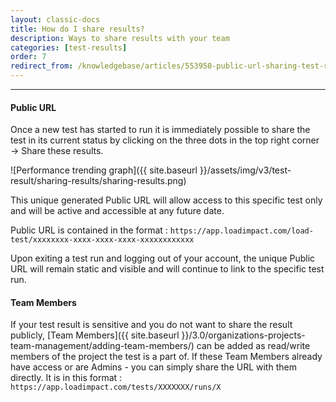 ```yaml
---
layout: classic-docs
title: How do I share results?
description: Ways to share results with your team
categories: [test-results]
order: 7
redirect_from: /knowledgebase/articles/553950-public-url-sharing-test-results
---
```


***

#### Public URL
Once a new test has started to run it is immediately possible to share the test in its current status by clicking on the three dots in the top right corner -> Share these results.

![Performance trending graph]({{ site.baseurl }}/assets/img/v3/test-result/sharing-results/sharing-results.png)


This unique generated Public URL will allow access to this specific test only and will be active and accessible at any future date.


Public URL is contained in the format :
`https://app.loadimpact.com/load-test/xxxxxxxx-xxxx-xxxx-xxxx-xxxxxxxxxxxx`

Upon exiting a test run and logging out of your account, the unique Public URL will remain static and visible and will continue to link to the specific test run.


#### Team Members

If your test result is sensitive and you do not want to share the result publicly, [Team Members]({{ site.baseurl }}/3.0/organizations-projects-team-management/adding-team-members/) can be added as read/write members of the project the test is a part of.  If these Team Members already have access or are Admins - you can simply share the URL with them directly.  It is in this format :
`https://app.loadimpact.com/tests/XXXXXXX/runs/X`
